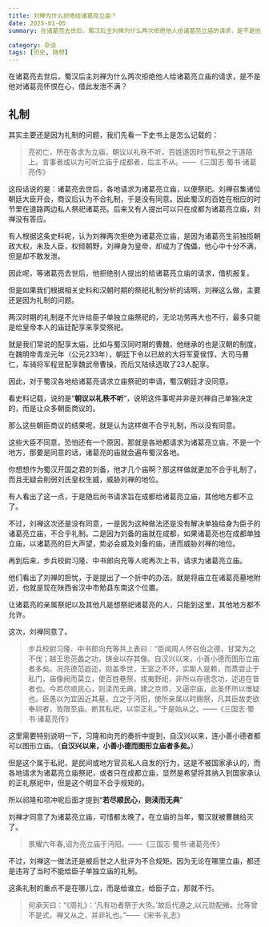 ```yaml
---
title: 刘禅为什么拒绝给诸葛亮立庙？
date: 2025-01-05
summary: 在诸葛亮去世后，蜀汉后主刘禅为什么两次拒绝他人给诸葛亮立庙的请求，是不是他对诸葛亮怀恨在心，借此发泄不满？

category: 杂谈
tags: [历史, 随想]
---
```


在诸葛亮去世后，蜀汉后主刘禅为什么两次拒绝他人给诸葛亮立庙的请求，是不是他对诸葛亮怀恨在心，借此发泄不满？

## 礼制

其实主要还是因为礼制的问题，我们先看一下史书上是怎么记载的：

>亮初亡，所在各求为立庙，朝议以礼秩不听，百姓遂因时节私祭之于道陌上。言事者或以为可听立庙于成都者，后主不从。——《三国志·蜀书·诸葛亮传》

这段话说的是：诸葛亮去世后，各地请求为诸葛亮立庙，以便祭祀。刘禅召集诸位朝廷大臣开会，商议后认为不合礼制，于是没有同意。因此蜀汉的百姓在相应的时节里在道路两边私人祭祀诸葛亮。后来又有人提出可以只在成都为诸葛亮立庙，刘禅没有答应。

有人根据这条史料呢，认为刘禅两次拒绝为诸葛亮立庙，是因为诸葛亮生前独揽朝政大权，未及人臣，权倾朝野，刘禅身为皇帝，却成为了傀儡，他心中十分不满，但是却不敢发泄。

因此呢，等诸葛亮去世后，他拒绝别人提出的给诸葛亮立庙的请求，借机报复。

但是如果我们根据相关史料和汉朝时期的祭祀礼制分析的话啊，刘禅这么做，主要还是因为礼制的问题。

两汉时期的礼制是不允许给臣子单独立庙祭祀的，无论功劳再大也不行，最多只能是给皇帝本人的庙廷配享来享受祭祀。

就是我们常说的配享太庙，比如与蜀汉同时期的曹魏，他继承的也是汉朝的制度，在魏明帝青龙元年（公元233年），朝廷下令以已故的大将军夏侯惇，大司马曹仁，车骑将军程昱配享魏武帝曹操，而后又陆续选取了23人配享。

因此，对于蜀汉各地给诸葛亮请求立庙祭祀的申请，蜀汉朝廷才没同意。

看史料记载，说的是“**朝议以礼秩不听**”，说明这件事呢并非是刘禅自己单独决定的，而是让众多朝臣商议的。

那么这些朝臣商议的结果呢，就是认为这样做不合乎礼制，所以没有同意。

这些大臣不同意，恐怕还有一个原因，那就是各地都请求为诸葛亮立庙，不是一个地方，那要是同意的话，诸葛亮的庙就会遍布蜀汉各地。

你想想作为蜀汉开国之君的刘备，他才几个庙啊？那这样做就更加不合乎礼制了，而且无疑会削弱刘氏皇权生威，威胁刘禅的地位。

有人看出了这一点，于是随后尚书请求旨在成都给诸葛亮立庙，其他地方都不立了。

不过，刘禅这次还是没有同意，一是因为这种做法还是没有解决单独给身为臣子的诸葛亮立庙，不合乎礼制。二是因为刘备的庙就在成都，如果诸葛亮也在成都单独立庙，以诸葛亮的巨大声望，势必会威及刘备的庙，进而威胁刘禅的地位。

再到后来，步兵校尉习隆、中书郎向充等人呢再次上书，请求为诸葛亮立庙。

他们看出了刘禅的担忧，于是提出了一个折中的办法，就是将庙立在诸葛亮墓地附近，也就是现在陕西省汉中市勉县东南这个位置。

让诸葛亮的亲属祭祀以及其他凡是想祭祀诸葛亮的人，只能到这里，其他地方都不允许。

这次，刘禅同意了。

>步兵校尉习隆、中书郎向充等共上表曰：“臣闻周人怀召伯之德，甘棠为之不伐；越王思范蠡之功，铸金以存其像。自汉兴以来，小善小德而图形立庙者多矣。况亮德范遐迩，勋盖季世，王室之不坏，实斯人是赖，而蒸尝止于私门，庙像阙而莫立，使百姓巷祭，戎夷野祀，非所以存德念功，述追在昔者也。今若尽顺民心，则渎而无典，建之京师，又逼宗庙，此圣怀所以惟疑也。臣愚以为宜因近其墓，立之于沔阳，使所亲属以时赐祭，凡其臣故吏欲奉祠者，皆限至庙。断其私祀，以崇正礼。”于是始从之。——《三国志·蜀书·诸葛亮传》

这里需要特别说明一下，习隆和向充的奏折中提到，自汉兴以来，连小善小德者都可以图形立庙。（**自汉兴以来，小善小德而图形立庙者多矣。**）

但是这个属于私祀，是民间或地方官员私人自发的行为，这是不被国家承认的，而各地请求为诸葛亮立庙祭祀，或者只在成都立庙，显然是希望将其纳入到国家承认的正礼祭祀中，但是这个明显不合乎规矩的。

所以祁隆和项冲呢后面才提到“**若尽顺民心，则渎而无典**”

刘禅才同意了为诸葛亮立庙，可惜都太晚了。在立庙的当年，蜀汉就被曹魏给灭了。

>景耀六年春,诏为亮立庙于沔阳。——《三国志·蜀书·诸葛亮传》

不过，刘禅这一做法还是被后世之人批评为不合规矩。因为无论在哪里立庙，都还是违背了当时不能给臣子单独立庙的礼制。

这条礼制的重点不是在哪儿立，而是给谁立，给臣子立，那就不行。

>何承天曰：“《周礼》：’凡有功者祭于大烝。’故后代遵之,以元勋配飨。允等曾不是式，禅又从之，并非礼也。”——《宋书·礼志》